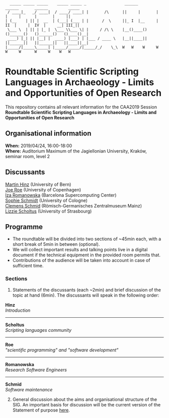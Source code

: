 ```
  _____ _____ _____    _____ _____ _                 ______         ______       ______         _____  
 / ____|_   _/ ____|  / ____/ ____| |       /\      ||     |       |      |     |      |       |     ||
| (__    | || |  __  | (___| (___ | |      /  \     ||_ I  |__     |  II  |     |  IV  |     __| III_||
 \___ \  | || | |_ |  \___ \\___ \| |     / /\ \    |__()____()   ()______()   ()______()   ()____()__|
 ____) |_| || |__| |  ____) |___) | |___ / ____ \   |__||____||   ||______||   ||______||   ||____||__|
|_____/|_____\_____| |_____/_____/|_____/_/    \_\  W   W    W     W      W     W      W     W    W   W

```

# Roundtable Scientific Scripting Languages in Archaeology - Limits and Opportunities of Open Research

This repository contains all relevant information for the CAA2019 Session **Roundtable Scientific Scripting Languages in Archaeology - Limits and Opportunities of Open Research**

## Organisational information

**When:** 2019/04/24, 16:00-18:00  
**Where:** Auditorium Maximum of the Jagiellonian University, Kraków, seminar room, level 2

## Discussants

[Martin Hinz](https://twitter.com/martinusrihhi) (University of Bern)  
[Joe Roe](https://twitter.com/joeroe90) (University of Copenhagen)  
[Iza Romanowska](https://twitter.com/iza_romanowska) (Barcelona Supercomputing Center)  
[Sophie Schmidt](https://twitter.com/idhrenil) (University of Cologne)  
[Clemens Schmid](https://twitter.com/nevromecs) (Römisch-Germanisches Zentralmuseum Mainz)  
[Lizzie Scholtus](https://twitter.com/scholtuslizzie) (University of Strasbourg) 

## Programme

- The roundtable will be divided into two sections of ~45min each, with a short break of 5min in between (optional). 
- We will collect important results and talking points live in a digital document if the technical equipment in the provided room permits that. 
- Contributions of the audience will be taken into account in case of sufficient time.

### Sections

1. Statements of the discussants (each ~2min) and brief discussion of the topic at hand (6min). The discussants will speak in the following order:

**Hinz**  
*Introduction*  
***
**Scholtus**  
*Scripting languages community*  
***
**Roe**  
*"scientific programming" and "software development"*  
***
**Romanowska**  
*Research Software Engineers*  
***
**Schmid**  
*Software maintenance*  

2. General discussion about the aims and organisational structure of the SIG. An important basis for discussion will be the current version of the Statement of purpose [here](https://sslarch.github.io/statement.html). 
